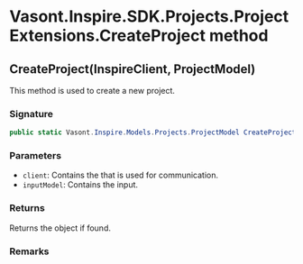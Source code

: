# Vasont.Inspire.SDK.Projects.ProjectExtensions.CreateProject method
## CreateProject(InspireClient, ProjectModel)
This method is used to create a new project.

### Signature
```csharp
public static Vasont.Inspire.Models.Projects.ProjectModel CreateProject(InspireClient client, ProjectModel inputModel)
```
### Parameters
- `client`: Contains the  that is used for communication.
- `inputModel`: Contains the  input.

### Returns
Returns the  object if found.
### Remarks

